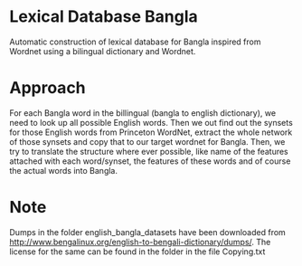 Lexical Database Bangla
=======================
Automatic construction of lexical database for Bangla inspired from Wordnet using a bilingual dictionary and Wordnet.

Approach
========
For each Bangla word in the billingual (bangla to english dictionary), we need to look up all possible English words. Then we out find out the synsets for those English words from Princeton WordNet, extract the whole network of those synsets and copy that to our target wordnet for Bangla. Then, we try to translate the structure where ever possible, like name of the features attached with each word/synset, the features of these words and of course the actual words into Bangla.

Note
====
Dumps in the folder english_bangla_datasets have been downloaded from http://www.bengalinux.org/english-to-bengali-dictionary/dumps/. The license for the same can be found in the folder in the file Copying.txt